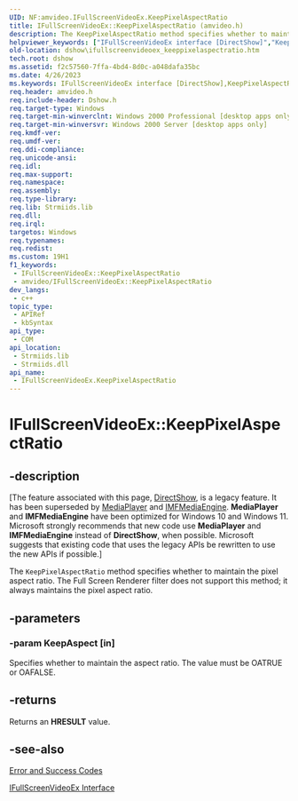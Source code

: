 ```yaml
---
UID: NF:amvideo.IFullScreenVideoEx.KeepPixelAspectRatio
title: IFullScreenVideoEx::KeepPixelAspectRatio (amvideo.h)
description: The KeepPixelAspectRatio method specifies whether to maintain the pixel aspect ratio. The Full Screen Renderer filter does not support this method; it always maintains the pixel aspect ratio.
helpviewer_keywords: ["IFullScreenVideoEx interface [DirectShow]","KeepPixelAspectRatio method","IFullScreenVideoEx.KeepPixelAspectRatio","IFullScreenVideoEx::KeepPixelAspectRatio","IFullScreenVideoExKeepPixelAspectRatio","KeepPixelAspectRatio","KeepPixelAspectRatio method [DirectShow]","KeepPixelAspectRatio method [DirectShow]","IFullScreenVideoEx interface","amvideo/IFullScreenVideoEx::KeepPixelAspectRatio","dshow.ifullscreenvideoex_keeppixelaspectratio"]
old-location: dshow\ifullscreenvideoex_keeppixelaspectratio.htm
tech.root: dshow
ms.assetid: f2c57560-7ffa-4bd4-8d0c-a048dafa35bc
ms.date: 4/26/2023
ms.keywords: IFullScreenVideoEx interface [DirectShow],KeepPixelAspectRatio method, IFullScreenVideoEx.KeepPixelAspectRatio, IFullScreenVideoEx::KeepPixelAspectRatio, IFullScreenVideoExKeepPixelAspectRatio, KeepPixelAspectRatio, KeepPixelAspectRatio method [DirectShow], KeepPixelAspectRatio method [DirectShow],IFullScreenVideoEx interface, amvideo/IFullScreenVideoEx::KeepPixelAspectRatio, dshow.ifullscreenvideoex_keeppixelaspectratio
req.header: amvideo.h
req.include-header: Dshow.h
req.target-type: Windows
req.target-min-winverclnt: Windows 2000 Professional [desktop apps only]
req.target-min-winversvr: Windows 2000 Server [desktop apps only]
req.kmdf-ver: 
req.umdf-ver: 
req.ddi-compliance: 
req.unicode-ansi: 
req.idl: 
req.max-support: 
req.namespace: 
req.assembly: 
req.type-library: 
req.lib: Strmiids.lib
req.dll: 
req.irql: 
targetos: Windows
req.typenames: 
req.redist: 
ms.custom: 19H1
f1_keywords:
 - IFullScreenVideoEx::KeepPixelAspectRatio
 - amvideo/IFullScreenVideoEx::KeepPixelAspectRatio
dev_langs:
 - c++
topic_type:
 - APIRef
 - kbSyntax
api_type:
 - COM
api_location:
 - Strmiids.lib
 - Strmiids.dll
api_name:
 - IFullScreenVideoEx.KeepPixelAspectRatio
---
```


# IFullScreenVideoEx::KeepPixelAspectRatio


## -description

\[The feature associated with this page, [DirectShow](/windows/win32/directshow/directshow), is a legacy feature. It has been superseded by [MediaPlayer](/uwp/api/Windows.Media.Playback.MediaPlayer) and [IMFMediaEngine](/windows/win32/api/mfmediaengine/nn-mfmediaengine-imfmediaengine). **MediaPlayer** and **IMFMediaEngine** have been optimized for Windows 10 and Windows 11. Microsoft strongly recommends that new code use **MediaPlayer** and **IMFMediaEngine** instead of **DirectShow**, when possible. Microsoft suggests that existing code that uses the legacy APIs be rewritten to use the new APIs if possible.\]

The <code>KeepPixelAspectRatio</code> method specifies whether to maintain the pixel aspect ratio. The Full Screen Renderer filter does not support this method; it always maintains the pixel aspect ratio.

## -parameters

### -param KeepAspect [in]

Specifies whether to maintain the aspect ratio. The value must be OATRUE or OAFALSE.

## -returns

Returns an <b>HRESULT</b> value.

## -see-also

<a href="/windows/desktop/DirectShow/error-and-success-codes">Error and Success Codes</a>



<a href="/windows/desktop/api/amvideo/nn-amvideo-ifullscreenvideoex">IFullScreenVideoEx Interface</a>